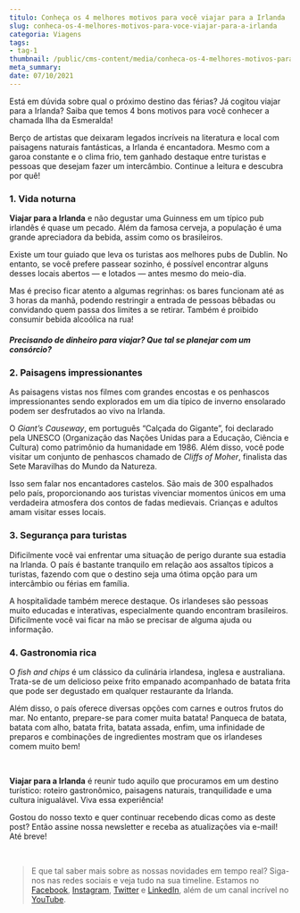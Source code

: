 ```yaml
---
titulo: Conheça os 4 melhores motivos para você viajar para a Irlanda
slug: conheca-os-4-melhores-motivos-para-voce-viajar-para-a-irlanda
categoria: Viagens
tags:
- tag-1
thumbnail: /public/cms-content/media/conheca-os-4-melhores-motivos-para-voce-viajar-para-a-irlanda.jpeg
meta_summary: 
date: 07/10/2021
---
```

Está em dúvida sobre qual o próximo destino das férias? Já cogitou viajar para a Irlanda? Saiba que temos 4 bons motivos para você conhecer a chamada Ilha da Esmeralda!

Berço de artistas que deixaram legados incríveis na literatura e local com paisagens naturais fantásticas, a Irlanda é encantadora. Mesmo com a garoa constante e o clima frio, tem ganhado destaque entre turistas e pessoas que desejam fazer um intercâmbio. Continue a leitura e descubra por quê!

### 1. Vida noturna

**Viajar para a Irlanda** e não degustar uma Guinness em um típico pub irlandês é quase um pecado. Além da famosa cerveja, a população é uma grande apreciadora da bebida, assim como os brasileiros.

Existe um tour guiado que leva os turistas aos melhores pubs de Dublin. No entanto, se você prefere passear sozinho, é possível encontrar alguns desses locais abertos — e lotados — antes mesmo do meio-dia.

Mas é preciso ficar atento a algumas regrinhas: os bares funcionam até as 3 horas da manhã, podendo restringir a entrada de pessoas bêbadas ou convidando quem passa dos limites a se retirar. Também é proibido consumir bebida alcoólica na rua!

##### Precisando de dinheiro para viajar? Que tal se planejar com um consórcio?

### 2. Paisagens impressionantes

As paisagens vistas nos filmes com grandes encostas e os penhascos impressionantes sendo explorados em um dia típico de inverno ensolarado podem ser desfrutados ao vivo na Irlanda.

O *Giant’s Causeway*, em português “Calçada do Gigante”, foi declarado pela UNESCO (Organização das Nações Unidas para a Educação, Ciência e Cultura) como patrimônio da humanidade em 1986. Além disso, você pode visitar um conjunto de penhascos chamado de *Cliffs of Moher*, finalista das Sete Maravilhas do Mundo da Natureza.

Isso sem falar nos encantadores castelos. São mais de 300 espalhados pelo país, proporcionando aos turistas vivenciar momentos únicos em uma verdadeira atmosfera dos contos de fadas medievais. Crianças e adultos amam visitar esses locais.

### 3. Segurança para turistas

Dificilmente você vai enfrentar uma situação de perigo durante sua estadia na Irlanda. O país é bastante tranquilo em relação aos assaltos típicos a turistas, fazendo com que o destino seja uma ótima opção para um intercâmbio ou férias em família.

A hospitalidade também merece destaque. Os irlandeses são pessoas muito educadas e interativas, especialmente quando encontram brasileiros. Dificilmente você vai ficar na mão se precisar de alguma ajuda ou informação.

### 4. Gastronomia rica

O *fish and chips* é um clássico da culinária irlandesa, inglesa e australiana. Trata-se de um delicioso peixe frito empanado acompanhado de batata frita que pode ser degustado em qualquer restaurante da Irlanda.

Além disso, o país oferece diversas opções com carnes e outros frutos do mar. No entanto, prepare-se para comer muita batata! Panqueca de batata, batata com alho, batata frita, batata assada, enfim, uma infinidade de preparos e combinações de ingredientes mostram que os irlandeses comem muito bem!

‍

**Viajar para a Irlanda** é reunir tudo aquilo que procuramos em um destino turístico: roteiro gastronômico, paisagens naturais, tranquilidade e uma cultura inigualável. Viva essa experiência!

Gostou do nosso texto e quer continuar recebendo dicas como as deste post? Então assine nossa newsletter e receba as atualizações via e-mail! Até breve!

‍

> E que tal saber mais sobre as nossas novidades em tempo real? Siga-nos nas redes sociais e veja tudo na sua timeline. Estamos no [Facebook](https://www.facebook.com/embracon/), [Instagram](https://www.instagram.com/embraconoficial/), [Twitter](https://twitter.com/embracon) e [LinkedIn](https://www.linkedin.com/company/1018875/), além de um canal incrível no [YouTube](https://www.youtube.com/channel/UCL-Y0mv9zc73Iek48NLUBzQ).

‍
